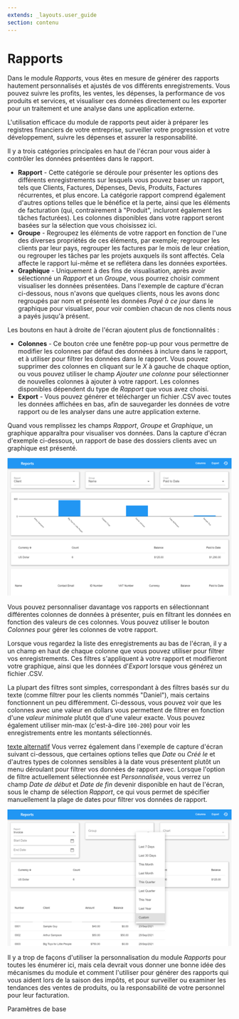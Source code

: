 ```yaml
---
extends: _layouts.user_guide
section: contenu
---
```


# Rapports

Dans le module *Rapports*, vous êtes en mesure de générer des rapports hautement personnalisés et ajustés de vos différents enregistrements. Vous pouvez suivre les profits, les ventes, les dépenses, la performance de vos produits et services, et visualiser ces données directement ou les exporter pour un traitement et une analyse dans une application externe.

L'utilisation efficace du module de rapports peut aider à préparer les registres financiers de votre entreprise, surveiller votre progression et votre développement, suivre les dépenses et assurer la responsabilité.

Il y a trois catégories principales en haut de l'écran pour vous aider à contrôler les données présentées dans le rapport.

* **Rapport** - Cette catégorie se déroule pour présenter les options des différents enregistrements sur lesquels vous pouvez baser un rapport, tels que Clients, Factures, Dépenses, Devis, Produits, Factures récurrentes, et plus encore. La catégorie rapport comprend également d'autres options telles que le bénéfice et la perte, ainsi que les éléments de facturation (qui, contrairement à "Produit", incluront également les tâches facturées). Les colonnes disponibles dans votre rapport seront basées sur la sélection que vous choisissez ici.
* **Groupe** - Regroupez les éléments de votre rapport en fonction de l'une des diverses propriétés de ces éléments, par exemple; regrouper les clients par leur pays, regrouper les factures par le mois de leur création, ou regrouper les tâches par les projets auxquels ils sont affectés. Cela affecte le rapport lui-même et se reflétera dans les données exportées.
* **Graphique** - Uniquement à des fins de visualisation, après avoir sélectionné un *Rapport* et un *Groupe*, vous pourrez choisir comment visualiser les données présentées. Dans l'exemple de capture d'écran ci-dessous, nous n'avons que quelques clients, nous les avons donc regroupés par nom et présenté les données *Payé à ce jour* dans le graphique pour visualiser, pour voir combien chacun de nos clients nous a payés jusqu'à présent.

Les boutons en haut à droite de l'écran ajoutent plus de fonctionnalités :

* **Colonnes** - Ce bouton crée une fenêtre pop-up pour vous permettre de modifier les colonnes par défaut des données à inclure dans le rapport, et à utiliser pour filtrer les données dans le rapport. Vous pouvez supprimer des colonnes en cliquant sur le *X* à gauche de chaque option, ou vous pouvez utiliser le champ *Ajouter une colonne* pour sélectionner de nouvelles colonnes à ajouter à votre rapport. Les colonnes disponibles dépendent du type de *Rapport* que vous avez choisi.
* **Export** - Vous pouvez générer et télécharger un fichier .CSV avec toutes les données affichées en bas, afin de sauvegarder les données de votre rapport ou de les analyser dans une autre application externe.

Quand vous remplissez les champs *Rapport*, *Groupe* et *Graphique*, un graphique apparaîtra pour visualiser vos données. Dans la capture d'écran d'exemple ci-dessous, un rapport de base des dossiers clients avec un graphique est présenté.

![texte alternatif](/assets/images/reports/reports.png "Rapport de base")

Vous pouvez personnaliser davantage vos rapports en sélectionnant différentes colonnes de données à présenter, puis en filtrant les données en fonction des valeurs de ces colonnes. Vous pouvez utiliser le bouton *Colonnes* pour gérer les colonnes de votre rapport.

Lorsque vous regardez la liste des enregistrements au bas de l'écran, il y a un champ en haut de chaque colonne que vous pouvez utiliser pour filtrer vos enregistrements. Ces filtres s'appliquent à votre rapport et modifieront votre graphique, ainsi que les données d'*Export* lorsque vous générez un fichier .CSV.

La plupart des filtres sont simples, correspondant à des filtres basés sur du texte (comme filtrer pour les clients nommés "Daniel"), mais certains fonctionnent un peu différemment. Ci-dessous, vous pouvez voir que les colonnes avec une valeur en dollars vous permettent de filtrer en fonction d'une *valeur minimale* plutôt que d'une valeur exacte. Vous pouvez également utiliser min-max (c'est-à-dire `100-200`) pour voir les enregistrements entre les montants sélectionnés.

[texte alternatif](/assets/images/reports/filter-minimum-value.png "Filtrer par valeur minimale") Vous verrez également dans l'exemple de capture d'écran suivant ci-dessous, que certaines options telles que *Date* ou *Créé le* et d'autres types de colonnes sensibles à la date vous présentent plutôt un menu déroulant pour filtrer vos données de rapport avec. Lorsque l'option de filtre actuellement sélectionnée est *Personnalisée*, vous verrez un champ *Date de début* et *Date de fin* devenir disponible en haut de l'écran, sous le champ de sélection *Rapport*, ce qui vous permet de spécifier manuellement la plage de dates pour filtrer vos données de rapport.

![texte alternatif](/assets/images/reports/filter-date.png "Filtrer par date")

Il y a trop de façons d'utiliser la personnalisation du module *Rapports* pour toutes les énumérer ici, mais cela devrait vous donner une bonne idée des mécanismes du module et comment l'utiliser pour générer des rapports qui vous aident lors de la saison des impôts, et pour surveiller ou examiner les tendances des ventes de produits, ou la responsabilité de votre personnel pour leur facturation.

<x-next url=\/docs\/basic-settings>Paramètres de base</x-next>

